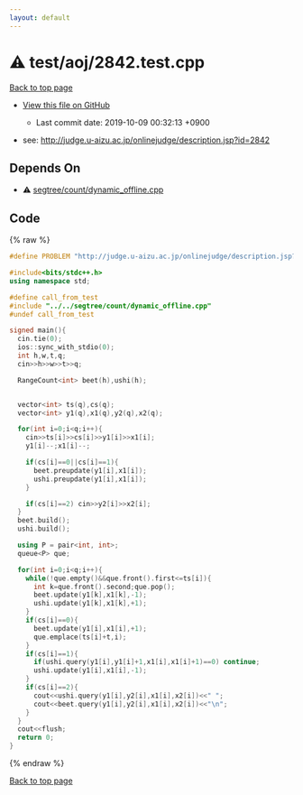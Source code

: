```yaml
---
layout: default
---
```


<!-- mathjax config similar to math.stackexchange -->
<script type="text/javascript" async
  src="https://cdnjs.cloudflare.com/ajax/libs/mathjax/2.7.5/MathJax.js?config=TeX-MML-AM_CHTML">
</script>
<script type="text/x-mathjax-config">
  MathJax.Hub.Config({
    TeX: { equationNumbers: { autoNumber: "AMS" }},
    tex2jax: {
      inlineMath: [ ['$','$'] ],
      processEscapes: true
    },
    "HTML-CSS": { matchFontHeight: false },
    displayAlign: "left",
    displayIndent: "2em"
  });
</script>

<script type="text/javascript" src="https://cdnjs.cloudflare.com/ajax/libs/jquery/3.4.1/jquery.min.js"></script>
<script src="https://cdn.jsdelivr.net/npm/jquery-balloon-js@1.1.2/jquery.balloon.min.js" integrity="sha256-ZEYs9VrgAeNuPvs15E39OsyOJaIkXEEt10fzxJ20+2I=" crossorigin="anonymous"></script>
<script type="text/javascript" src="../../../assets/js/copy-button.js"></script>
<link rel="stylesheet" href="../../../assets/css/copy-button.css" />


# :warning: test/aoj/2842.test.cpp
<a href="../../../index.html">Back to top page</a>

* <a href="{{ site.github.repository_url }}/blob/master/test/aoj/2842.test.cpp">View this file on GitHub</a>
    - Last commit date: 2019-10-09 00:32:13 +0900


* see: <a href="http://judge.u-aizu.ac.jp/onlinejudge/description.jsp?id=2842">http://judge.u-aizu.ac.jp/onlinejudge/description.jsp?id=2842</a>


## Depends On
* :warning: <a href="../../../library/segtree/count/dynamic_offline.cpp.html">segtree/count/dynamic_offline.cpp</a>


## Code
{% raw %}
```cpp
#define PROBLEM "http://judge.u-aizu.ac.jp/onlinejudge/description.jsp?id=2842"

#include<bits/stdc++.h>
using namespace std;

#define call_from_test
#include "../../segtree/count/dynamic_offline.cpp"
#undef call_from_test

signed main(){
  cin.tie(0);
  ios::sync_with_stdio(0);
  int h,w,t,q;
  cin>>h>>w>>t>>q;

  RangeCount<int> beet(h),ushi(h);


  vector<int> ts(q),cs(q);
  vector<int> y1(q),x1(q),y2(q),x2(q);

  for(int i=0;i<q;i++){
    cin>>ts[i]>>cs[i]>>y1[i]>>x1[i];
    y1[i]--;x1[i]--;

    if(cs[i]==0||cs[i]==1){
      beet.preupdate(y1[i],x1[i]);
      ushi.preupdate(y1[i],x1[i]);
    }

    if(cs[i]==2) cin>>y2[i]>>x2[i];
  }
  beet.build();
  ushi.build();

  using P = pair<int, int>;
  queue<P> que;

  for(int i=0;i<q;i++){
    while(!que.empty()&&que.front().first<=ts[i]){
      int k=que.front().second;que.pop();
      beet.update(y1[k],x1[k],-1);
      ushi.update(y1[k],x1[k],+1);
    }
    if(cs[i]==0){
      beet.update(y1[i],x1[i],+1);
      que.emplace(ts[i]+t,i);
    }
    if(cs[i]==1){
      if(ushi.query(y1[i],y1[i]+1,x1[i],x1[i]+1)==0) continue;
      ushi.update(y1[i],x1[i],-1);
    }
    if(cs[i]==2){
      cout<<ushi.query(y1[i],y2[i],x1[i],x2[i])<<" ";
      cout<<beet.query(y1[i],y2[i],x1[i],x2[i])<<"\n";
    }
  }
  cout<<flush;
  return 0;
}

```
{% endraw %}

<a href="../../../index.html">Back to top page</a>

